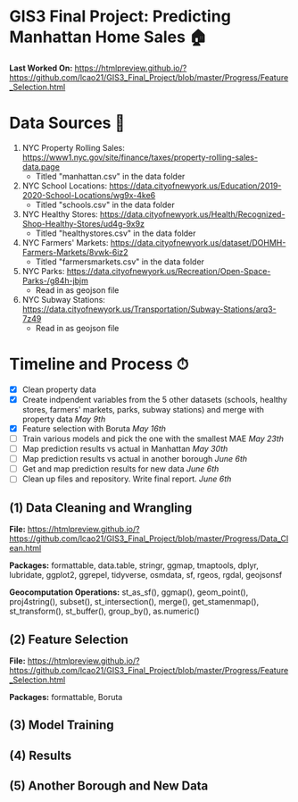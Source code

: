 # GIS3 Final Project: Predicting Manhattan Home Sales 🏠

**Last Worked On:** https://htmlpreview.github.io/?https://github.com/lcao21/GIS3_Final_Project/blob/master/Progress/Feature_Selection.html

# **Data Sources** 📑
1) NYC Property Rolling Sales: https://www1.nyc.gov/site/finance/taxes/property-rolling-sales-data.page 
    * Titled "manhattan.csv" in the data folder
2) NYC School Locations: https://data.cityofnewyork.us/Education/2019-2020-School-Locations/wg9x-4ke6
    * Titled "schools.csv" in the data folder
3) NYC Healthy Stores: https://data.cityofnewyork.us/Health/Recognized-Shop-Healthy-Stores/ud4g-9x9z
    * Titled "healthystores.csv" in the data folder
4) NYC Farmers' Markets: https://data.cityofnewyork.us/dataset/DOHMH-Farmers-Markets/8vwk-6iz2
    * Titled "farmersmarkets.csv" in the data folder
5) NYC Parks: https://data.cityofnewyork.us/Recreation/Open-Space-Parks-/g84h-jbjm
    * Read in as geojson file
6) NYC Subway Stations: https://data.cityofnewyork.us/Transportation/Subway-Stations/arq3-7z49
    * Read in as geojson file

# **Timeline and Process** ⏱
- [X] Clean property data
- [X] Create indpendent variables from the 5 other datasets (schools, healthy stores, farmers' markets, parks, subway stations) and merge with property data *May 9th*
- [X] Feature selection with Boruta *May 16th*
- [ ] Train various models and pick the one with the smallest MAE *May 23th*
- [ ] Map prediction results vs actual in Manhattan *May 30th*
- [ ] Map prediction results vs actual in another borough *June 6th*
- [ ] Get and map prediction results for new data *June 6th*
- [ ] Clean up files and repository. Write final report. *June 6th*

## **(1) Data Cleaning and Wrangling**
**File:** https://htmlpreview.github.io/?https://github.com/lcao21/GIS3_Final_Project/blob/master/Progress/Data_Clean.html

**Packages:** formattable, data.table, stringr, ggmap, tmaptools, dplyr, lubridate, ggplot2, ggrepel, tidyverse, osmdata, sf, rgeos, rgdal, geojsonsf

**Geocomputation Operations:** st_as_sf(), ggmap(), geom_point(), proj4string(), subset(), st_intersection(), merge(), get_stamenmap(), st_transform(), st_buffer(), group_by(), as.numeric()

## **(2) Feature Selection**

**File:** https://htmlpreview.github.io/?https://github.com/lcao21/GIS3_Final_Project/blob/master/Progress/Feature_Selection.html

**Packages:** formattable, Boruta

## **(3) Model Training**

## **(4) Results** 

## **(5) Another Borough and New Data** 

